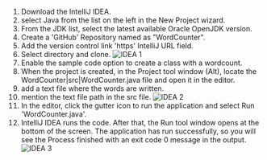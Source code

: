 1. Download the IntelliJ IDEA.
2. select Java from the list on the left in the New Project wizard.
3. From the JDK list, select the latest available Oracle OpenJDK version.
4. Create a 'GitHub' Repository named as "WordCounter".
5. Add the version control link 'https' IntelliJ URL field.
6. Select directory and clone.
![IDEA 1](https://github.com/farahNshammo/WordCounter/assets/68165049/4850332c-b392-4636-8396-2a9166a1dc78)
7. Enable the sample code option to create a class with a wordcount.
8. When the project is created, in the Project tool window (Alt), locate the WordCounter|src|WordCounter.java file and open it in the editor.
9. add a text file where the words are written.
10. mention the text file path in the src file.
![IDEA 2](https://github.com/farahNshammo/WordCounter/assets/68165049/003009b6-fc38-4c69-9156-7262bc2c9b99)
11. In the editor, click the  gutter icon to run the application and select Run 'WordCounter.java'.
12. IntelliJ IDEA runs the code. After that, the Run tool window opens at the bottom of the screen. The application has run successfully, so you will see the Process finished with an exit code 0 message in the output.
![IDEA 3](https://github.com/farahNshammo/WordCounter/assets/68165049/6bb41c7a-3e6e-4e53-99c4-79bd4b267caa)





